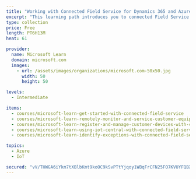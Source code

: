 ```yaml
---
title: "Working with Connected Field Service for Dynamics 365 and Azure IoT"
excerpt: "This learning path introduces you to connected Field Service and Azure IoT. Included in this learning path is identifying exceptions, register and manage devices, remotely monitor and service equipment, and using IoT central with connected Field Service."
type: collection
price: Free
length: PT6H13M
heat: 61

provider:
  name: Microsoft Learn
  domain: microsoft.com
  images:
    - url: /assets/images/organizations/microsoft.com-50x50.jpg
      width: 50
      height: 50

levels:
  - Intermediate

items:
  - courses/microsoft-learn-get-started-with-connected-field-service
  - courses/microsoft-learn-remotely-monitor-and-service-customer-equipment
  - courses/microsoft-learn-register-and-manage-customer-devices-with-connected-field-service
  - courses/microsoft-learn-using-iot-central-with-connected-field-service
  - courses/microsoft-learn-identify-exceptions-with-connected-field-service

topics:
  - Azure
  - IoT

secured: "vV/THWGA6iYkm7tXBlbKmt9koOC9kSvPTtYjqoy1WBqFrCFN25FO7KVUYFQBXoUqWdn2mpFxjceLdRh3MI4gAjqBt6BF0/6dWcj8jwHee8qGZP7S1UEAYAFk9M84oTIvOxukMIsGIk0R5igX+mYyqphH+wkhTJIsMwfbtYOf5lAofZ5TqrxqAZXmOZoPMIkGtbvjx5q4Eebkh+oRmP6BtLqibnU6vpy+WljrtQTCDFULKJEo3rjaQ5JQ0RezAx5FbtOl0yg4vg1D6FvupMbvIF3iy2XrjOutDodDYVAIPDVQ1gHK3TQ4WB5qZfE9vT1nP94JgjO68Nf5OkV+x0hGs7606bUHx9qFhxgXXCwGj88=;DjXINq16ueOAL0u1NdRnIw=="
---
```


